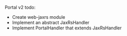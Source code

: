 
Portal v2 todo:

* Create web-jaxrs module
* Implement an abstract JaxRsHandler
* Implement PortalHandler that extends JaxRsHandler

